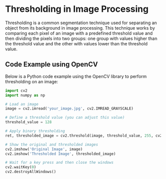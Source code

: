 # Thresholding in Image Processing

Thresholding is a common segmentation technique used for separating an object from its background in image processing. This technique works by comparing each pixel of an image with a predefined threshold value and then dividing the pixels into two groups: one group with values higher than the threshold value and the other with values lower than the threshold value.

## Code Example using OpenCV

Below is a Python code example using the OpenCV library to perform thresholding on an image:

```python
import cv2
import numpy as np

# Load an image
image = cv2.imread('your_image.jpg', cv2.IMREAD_GRAYSCALE)

# Define a threshold value (you can adjust this value)
threshold_value = 128

# Apply binary thresholding
ret, thresholded_image = cv2.threshold(image, threshold_value, 255, cv2.THRESH_BINARY)

# Show the original and thresholded images
cv2.imshow('Original Image', image)
cv2.imshow('Thresholded Image', thresholded_image)

# Wait for a key press and then close the windows
cv2.waitKey(0)
cv2.destroyAllWindows()

